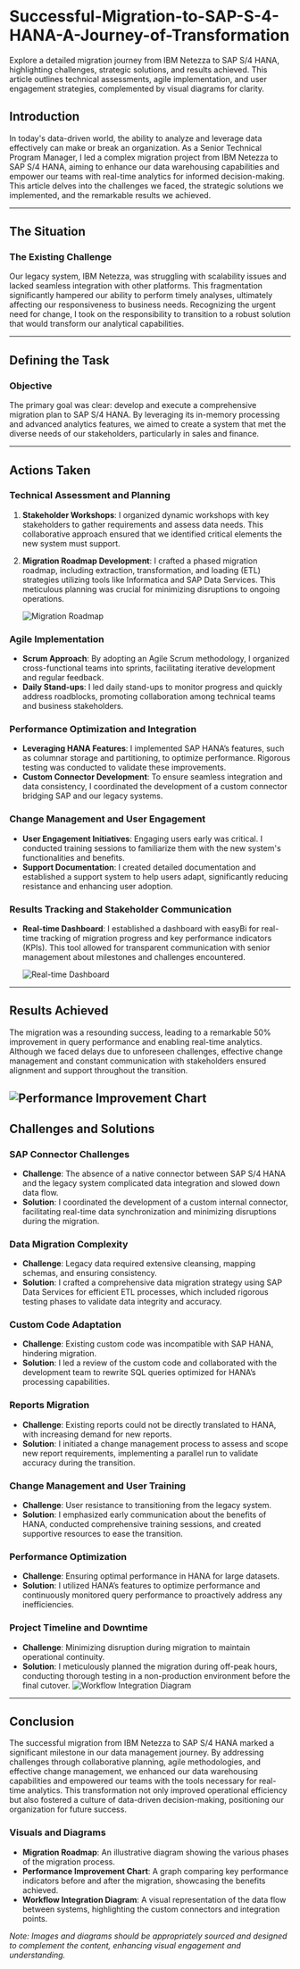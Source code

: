 # Successful-Migration-to-SAP-S-4-HANA-A-Journey-of-Transformation
Explore a detailed migration journey from IBM Netezza to SAP S/4 HANA, highlighting challenges, strategic solutions, and results achieved. This article outlines technical assessments, agile implementation, and user engagement strategies, complemented by visual diagrams for clarity.

## Introduction

In today's data-driven world, the ability to analyze and leverage data effectively can make or break an organization. As a Senior Technical Program Manager, I led a complex migration project from IBM Netezza to SAP S/4 HANA, aiming to enhance our data warehousing capabilities and empower our teams with real-time analytics for informed decision-making. This article delves into the challenges we faced, the strategic solutions we implemented, and the remarkable results we achieved.

---

## The Situation

### The Existing Challenge

Our legacy system, IBM Netezza, was struggling with scalability issues and lacked seamless integration with other platforms. This fragmentation significantly hampered our ability to perform timely analyses, ultimately affecting our responsiveness to business needs. Recognizing the urgent need for change, I took on the responsibility to transition to a robust solution that would transform our analytical capabilities.

---

## Defining the Task

### Objective

The primary goal was clear: develop and execute a comprehensive migration plan to SAP S/4 HANA. By leveraging its in-memory processing and advanced analytics features, we aimed to create a system that met the diverse needs of our stakeholders, particularly in sales and finance.

---

## Actions Taken

### Technical Assessment and Planning

1. **Stakeholder Workshops**: I organized dynamic workshops with key stakeholders to gather requirements and assess data needs. This collaborative approach ensured that we identified critical elements the new system must support.
   
2. **Migration Roadmap Development**: I crafted a phased migration roadmap, including extraction, transformation, and loading (ETL) strategies utilizing tools like Informatica and SAP Data Services. This meticulous planning was crucial for minimizing disruptions to ongoing operations.

   ![Migration Roadmap](https://github.com/ahmedyehiaali/Successful-Migration-to-SAP-S-4-HANA-A-Journey-of-Transformation/blob/main/M%20roadmap.PNG?raw=true)

### Agile Implementation

- **Scrum Approach**: By adopting an Agile Scrum methodology, I organized cross-functional teams into sprints, facilitating iterative development and regular feedback.
- **Daily Stand-ups**: I led daily stand-ups to monitor progress and quickly address roadblocks, promoting collaboration among technical teams and business stakeholders.

### Performance Optimization and Integration

- **Leveraging HANA Features**: I implemented SAP HANA’s features, such as columnar storage and partitioning, to optimize performance. Rigorous testing was conducted to validate these improvements.
- **Custom Connector Development**: To ensure seamless integration and data consistency, I coordinated the development of a custom connector bridging SAP and our legacy systems.

### Change Management and User Engagement

- **User Engagement Initiatives**: Engaging users early was critical. I conducted training sessions to familiarize them with the new system's functionalities and benefits.
- **Support Documentation**: I created detailed documentation and established a support system to help users adapt, significantly reducing resistance and enhancing user adoption.

### Results Tracking and Stakeholder Communication

- **Real-time Dashboard**: I established a dashboard with easyBi for real-time tracking of migration progress and key performance indicators (KPIs). This tool allowed for transparent communication with senior management about milestones and challenges encountered.

   ![Real-time Dashboard](https://github.com/ahmedyehiaali/Successful-Migration-to-SAP-S-4-HANA-A-Journey-of-Transformation/blob/main/Real-time%20Dashboard.PNG?raw=true)

---

## Results Achieved

The migration was a resounding success, leading to a remarkable 50% improvement in query performance and enabling real-time analytics. Although we faced delays due to unforeseen challenges, effective change management and constant communication with stakeholders ensured alignment and support throughout the transition.

   ![Performance Improvement Chart](https://github.com/ahmedyehiaali/Successful-Migration-to-SAP-S-4-HANA-A-Journey-of-Transformation/blob/main/Performance%20Improvement%20Chart.PNG?raw=true)
---

## Challenges and Solutions

### SAP Connector Challenges

- **Challenge**: The absence of a native connector between SAP S/4 HANA and the legacy system complicated data integration and slowed down data flow.
- **Solution**: I coordinated the development of a custom internal connector, facilitating real-time data synchronization and minimizing disruptions during the migration.

### Data Migration Complexity

- **Challenge**: Legacy data required extensive cleansing, mapping schemas, and ensuring consistency.
- **Solution**: I crafted a comprehensive data migration strategy using SAP Data Services for efficient ETL processes, which included rigorous testing phases to validate data integrity and accuracy.

### Custom Code Adaptation

- **Challenge**: Existing custom code was incompatible with SAP HANA, hindering migration.
- **Solution**: I led a review of the custom code and collaborated with the development team to rewrite SQL queries optimized for HANA’s processing capabilities.

### Reports Migration

- **Challenge**: Existing reports could not be directly translated to HANA, with increasing demand for new reports.
- **Solution**: I initiated a change management process to assess and scope new report requirements, implementing a parallel run to validate accuracy during the transition.

### Change Management and User Training

- **Challenge**: User resistance to transitioning from the legacy system.
- **Solution**: I emphasized early communication about the benefits of HANA, conducted comprehensive training sessions, and created supportive resources to ease the transition.

### Performance Optimization

- **Challenge**: Ensuring optimal performance in HANA for large datasets.
- **Solution**: I utilized HANA’s features to optimize performance and continuously monitored query performance to proactively address any inefficiencies.

### Project Timeline and Downtime

- **Challenge**: Minimizing disruption during migration to maintain operational continuity.
- **Solution**: I meticulously planned the migration during off-peak hours, conducting thorough testing in a non-production environment before the final cutover.
![Workflow Integration Diagram](https://github.com/ahmedyehiaali/Successful-Migration-to-SAP-S-4-HANA-A-Journey-of-Transformation/blob/main/Workflow%20Integration%20Diagram.PNG?raw=true)
---

## Conclusion

The successful migration from IBM Netezza to SAP S/4 HANA marked a significant milestone in our data management journey. By addressing challenges through collaborative planning, agile methodologies, and effective change management, we enhanced our data warehousing capabilities and empowered our teams with the tools necessary for real-time analytics. This transformation not only improved operational efficiency but also fostered a culture of data-driven decision-making, positioning our organization for future success.

### Visuals and Diagrams

- **Migration Roadmap**: An illustrative diagram showing the various phases of the migration process.
- **Performance Improvement Chart**: A graph comparing key performance indicators before and after the migration, showcasing the benefits achieved.
- **Workflow Integration Diagram**: A visual representation of the data flow between systems, highlighting the custom connectors and integration points.

*Note: Images and diagrams should be appropriately sourced and designed to complement the content, enhancing visual engagement and understanding.*
